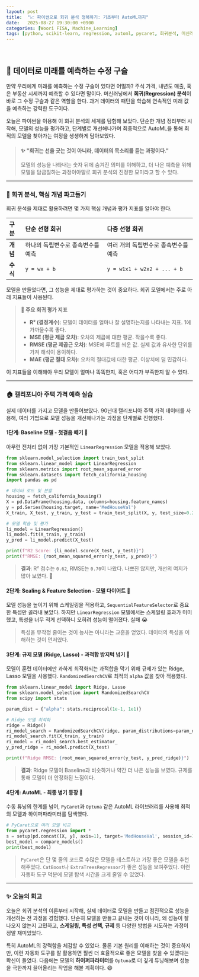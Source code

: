 ```yaml
---
layout: post
title:  "📈 파이썬으로 회귀 분석 정복하기: 기초부터 AutoML까지"
date:   2025-08-27 19:30:00 +0900
categories: [Woori FISA, Machine_Learning]
tags: [python, scikit-learn, regression, automl, pycaret, 회귀분석, 머신러닝, '#우리FIS아카데미', '#우리FISA', '#AI엔지니어링', '#K-디지털트레이닝', '#우리에프아이에스', '#글로벌소프트웨어캠퍼스']
---
```


<br>

## 🔮 데이터로 미래를 예측하는 수정 구슬

만약 우리에게 미래를 예측하는 수정 구슬이 있다면 어떨까? 주식 가격, 내년도 매출, 혹은 부동산 시세까지 예측할 수 있다면 말이다. 머신러닝에서 **회귀(Regression) 분석**이 바로 그 수정 구슬과 같은 역할을 한다. 과거 데이터의 패턴을 학습해 연속적인 미래 값을 예측하는 강력한 도구이다.

오늘은 파이썬을 이용해 이 회귀 분석의 세계를 탐험해 보았다. 단순한 개념 정리부터 시작해, 모델의 성능을 평가하고, 단계별로 개선해나가며 최종적으로 AutoML을 통해 최적의 모델을 찾아가는 여정을 생생하게 담아보았다.

> #### ✨ "회귀는 선을 긋는 것이 아니라, 데이터의 목소리를 듣는 과정이다."
> 모델의 성능을 나타내는 숫자 뒤에 숨겨진 의미를 이해하고, 더 나은 예측을 위해 모델을 담금질하는 과정이야말로 회귀 분석의 진정한 묘미라고 할 수 있다.

---

### 🧐 회귀 분석, 핵심 개념 파고들기

회귀 분석을 제대로 활용하려면 몇 가지 핵심 개념과 평가 지표를 알아야 한다.

| 구분 | **단순 선형 회귀** | **다중 선형 회귀** |
| :--- | :--- | :--- |
| **개념** | 하나의 독립변수로 종속변수를 예측 | 여러 개의 독립변수로 종속변수를 예측 |
| **수식** | `y = wx + b` | `y = w1x1 + w2x2 + ... + b` |

모델을 만들었다면, 그 성능을 제대로 평가하는 것이 중요하다. 회귀 모델에서는 주로 아래 지표들이 사용된다.

> **📝 주요 회귀 평가 지표**
> - **R² (결정계수)**: 모델이 데이터를 얼마나 잘 설명하는지를 나타내는 지표. 1에 가까울수록 좋다.
> - **MSE (평균 제곱 오차)**: 오차의 제곱에 대한 평균. 작을수록 좋다.
> - **RMSE (평균 제곱근 오차)**: MSE에 루트를 씌운 값. 실제 값과 유사한 단위를 가져 해석이 용이하다.
> - **MAE (평균 절대 오차)**: 오차의 절대값에 대한 평균. 이상치에 덜 민감하다.

이 지표들을 이해해야 우리 모델이 얼마나 똑똑한지, 혹은 어디가 부족한지 알 수 있다.

---

### 🏠 캘리포니아 주택 가격 예측 실습

실제 데이터를 가지고 모델을 만들어보았다. 90년대 캘리포니아 주택 가격 데이터를 사용해, 여러 기법으로 모델 성능을 개선해나가는 과정을 단계별로 진행했다.

#### **1단계: Baseline 모델 - 첫걸음 떼기** 🚶

아무런 전처리 없이 가장 기본적인 `LinearRegression` 모델을 적용해 보았다.

```python
from sklearn.model_selection import train_test_split
from sklearn.linear_model import LinearRegression
from sklearn.metrics import root_mean_squared_error
from sklearn.datasets import fetch_california_housing
import pandas as pd

# 데이터 로드 및 분할
housing = fetch_california_housing()
X = pd.DataFrame(housing.data, columns=housing.feature_names)
y = pd.Series(housing.target, name='MedHouseVal')
X_train, X_test, y_train, y_test = train_test_split(X, y, test_size=0.2, random_state=121)

# 모델 학습 및 평가
li_model = LinearRegression()
li_model.fit(X_train, y_train)
y_pred = li_model.predict(X_test)

print(f"R2 Score: {li_model.score(X_test, y_test)}")
print(f"RMSE: {root_mean_squared_error(y_test, y_pred)}")
```

> **결과**: R² 점수는 `0.62`, RMSE는 `0.70`이 나왔다. 나쁘진 않지만, 개선의 여지가 많아 보였다. 🤔

#### **2단계: Scaling & Feature Selection - 모델 다이어트** 🏃

모델 성능을 높이기 위해 스케일링을 적용하고, `SequentialFeatureSelector`로 중요한 특성만 골라내 보았다. 하지만 `LinearRegression` 모델에서는 스케일링 효과가 미미했고, 특성을 너무 적게 선택하니 오히려 성능이 떨어졌다. 실패 😭

> 특성을 무작정 줄이는 것이 능사는 아니라는 교훈을 얻었다. 데이터의 특성을 이해하는 것이 먼저였다.

#### **3단계: 규제 모델 (Ridge, Lasso) - 과적합 방지턱 넘기** 🚧

모델이 훈련 데이터에만 과하게 최적화되는 과적합을 막기 위해 규제가 있는 Ridge, Lasso 모델을 사용했다. `RandomizedSearchCV`로 최적의 `alpha` 값을 찾아 적용했다.

```python
from sklearn.linear_model import Ridge, Lasso
from sklearn.model_selection import RandomizedSearchCV
from scipy import stats

param_dist = {"alpha": stats.reciprocal(1e-1, 1e1)}

# Ridge 모델 최적화
ridge = Ridge()
ri_model_search = RandomizedSearchCV(ridge, param_distributions=param_dist, n_iter=70, scoring="neg_root_mean_squared_error", cv=5, random_state=42)
ri_model_search.fit(X_train, y_train)
ri_model = ri_model_search.best_estimator_
y_pred_ridge = ri_model.predict(X_test)

print(f"Ridge RMSE: {root_mean_squared_error(y_test, y_pred_ridge)}")
```

> **결과**: Ridge 모델이 Baseline과 비슷하거나 약간 더 나은 성능을 보였다. 규제를 통해 모델이 더 안정화된 느낌이다.

#### **4단계: AutoML - 최종 병기 등장** 🤖

수동 튜닝의 한계를 넘어, `PyCaret`과 `Optuna` 같은 AutoML 라이브러리를 사용해 최적의 모델과 하이퍼파라미터를 탐색했다.

```python
# PyCaret으로 여러 모델 비교
from pycaret.regression import *
s = setup(pd.concat([X, y], axis=1), target='MedHouseVal', session_id=123, preprocess=False, verbose=False)
best_model = compare_models()
print(best_model)
```

> `PyCaret`은 단 몇 줄의 코드로 수많은 모델을 테스트하고 가장 좋은 모델을 추천해주었다. `CatBoost`나 `ExtraTreesRegressor`가 좋은 성능을 보여주었다. 이런 자동화 도구 덕분에 모델 탐색 시간을 크게 줄일 수 있었다.

---

### ✨ 오늘의 회고

오늘은 회귀 분석의 이론부터 시작해, 실제 데이터로 모델을 만들고 점진적으로 성능을 개선하는 전 과정을 경험했다. 단순히 모델을 만들고 끝내는 것이 아니라, 왜 성능이 잘 나오지 않는지 고민하고, **스케일링, 특성 선택, 규제** 등 다양한 방법을 시도하는 과정이 정말 재미있었다.

특히 AutoML의 강력함을 체감할 수 있었다. 물론 기본 원리를 이해하는 것이 중요하지만, 이런 자동화 도구를 잘 활용하면 훨씬 더 효율적으로 좋은 모델을 찾을 수 있겠다는 확신이 들었다. 다음에는 모델의 **하이퍼파라미터**를 `Optuna`로 더 깊게 튜닝해보며 성능을 극한까지 끌어올리는 작업을 해볼 계획이다. 😄

